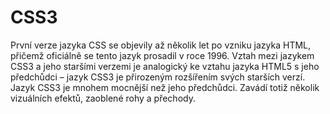 # CSS3

První verze jazyka CSS se objevily až několik let po vzniku jazyka HTML, přičemž oficiálně se tento jazyk prosadil v roce 1996. Vztah mezi jazykem CSS3 a jeho staršími verzemi je analogický ke vztahu jazyka HTML5 s jeho předchůdci – jazyk CSS3 je přirozeným rozšířením svých starších verzí. 
Jazyk CSS3 je mnohem mocnější než jeho předchůdci. Zavádí totiž několik vizuálních efektů, zaoblené rohy a přechody. 
